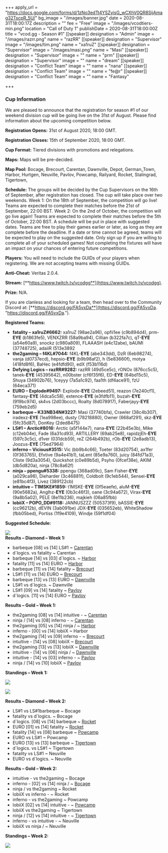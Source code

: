 +++
apply_url = "https://docs.google.com/forms/d/1zNo3edTt4YSZyisG_wCXhV0QR8SijAmag32TscpR_5U/"
bg_image = "/images/banner.jpg"
date = 2020-08-31T18:00:17Z
description = ""
fee = "Free"
image = "/images/vcodtiers-min.png"
location = "Call of Duty 1"
publishDate = 2020-08-31T18:00:00Z
title = "vcod.gg - Season #1"
[[speaker]]
designation = "Admin"
image = "/images/razrr.png"
name = "razRR"
[[speaker]]
designation = "Supervisor"
image = "/images/tim.png"
name = "xa1ruZ"
[[speaker]]
designation = "Supervisor"
image = "/images/masi.png"
name = "Masi"
[[speaker]]
designation = "Supervisor"
image = ""
name = "prm"
[[speaker]]
designation = "Supervisor"
image = ""
name = "dream"
[[speaker]]
designation = "Conflict Team"
image = ""
name = "nana"
[[speaker]]
designation = "Conflict Team"
image = ""
name = "fe@r"
[[speaker]]
designation = "Conflict Team"
image = ""
name = "Fantasy"

+++
### **Cup Information**

We are pleased to announce that the registration for season #1 of our weekend division cup will be going live on the 31st of August. Please find information about the upcoming competition below.

**Registration Opens:** 31st of August 2020, 18:00 GMT.

**Registration Closes:** 15th of September 2020, 18:00 GMT.

**Cup Format:** Tiered divisions with promotions and relegations.

**Maps:** Maps will be pre-decided.

**Map Pool:** Bocage, Brecourt, Carentan, Dawnville, Depot, German_Town, Harbor, Hurtgen, Neuville, Pavlov, Powcamp, Railyard, Rocket, Stalingrad, Tigertown,

**Schedule:** The groups will be decided by the Cup Supervisors on the 16th of September, after registration has closed. The cup will take place over two weekends. Week 1: On the 18th of September, the competition will go live! Teams are expected to complete their matches before the 21st of September, 22:00 BST. Week 2: On the 2nd of October, the competition will go live again! Teams are expected to complete their matches before the 5th of October, 22:00 BST. A schedule will be put in place with suggested dates. Teams are free to play their games earlier or later, as long as they are complete before the deadline. If a date or time cannot be agreed, teams will be expected to play on the suggested date. Only sign up if you are willing to complete all of your scheduled games! Not completing the fixtures will have an impact on your chances of entering future competitions.

**Players:** You will need to include the GUIDs of your players when registering. We are not accepting teams with missing GUIDs.

**Anti-Cheat:** Veritas 2.0.4.

**Stream:** [**https://www.twitch.tv/vcodgg**](https://www.twitch.tv/vcodgg).

**Prize:** N/A.

If you are clanless and looking for a team, then head over to the Community Discord at: [**https://discord.gg/FA5vxDa**](https://discord.gg/FA5vxDa. "https://discord.gg/FA5vxDa.").

**Registered Teams:**

* **fatality – xa1ruZ#6662:** xa1ruZ (98ae2a96), opfii1ee (c9b894d4), prm-**EYE** (b1863fe5), VENXZRR (58a9ba94), Cillian (b322fa7c), qT-**EYE** (a54e60a9), snockz (c980a809), FLAAASH (e4c12abe), bAUMI (37748725), adaiiR (513e3892
* **the2gaming – f4KL#7044:** f4KL-**EYE** (abe343dd), DzR (6eb98274), vanja (d0737ecd), hepsio-**EYE** (b9b98af2), h (5e83660f), motya (418fd8f6), BaHec (e4fdfd90), edX (f53b116d)
* **Defying Logics – razRR#9282:** razRR (49d5ce5c), rONOx (876cc5c5), tanek-**EYE** (45395642), n00bster (cf6f35f6), ED-**EYE** (64bd15c5), Shuya (34902b76), 1ceyyy (7a5a1c92), faa1th (df4ace91), fzU (64eca371)
* **EURO – Explode#9497:** Explode-**EYE** (2ebeed51), reazon (7e240cf1), fantasy-**EYE** (4dca5c58), extence-**EYE** (e3fdfb11), buzah-**EYE** (919bc974), sk4vs (2d03bccc), Roalty (8d078917), Faberjayy-**EYE** (759eb2d5)
* **barbeque – K33NB34N#3227:** Masi (37740bfa), Crawler (38c4b307), iradexz-**EYE** (1ea998ee), dusty (78218880), Owner (668af291), skz-**EYE** (5fc35d87), DonKey (2ded8475)
* **LS#1 – Arctic#8016:** Arctic (a5f144e7), nana-**EYE** (22b45e3b), Mike (c12eb04e), Fade (6a31cd93), ARTILLERY (69ab25e8), rapidzjEh-**EYE** (597c3c5c), d1ver (031dcb59), reZ (264b492b), rOb-**EYE** (2e8adb13), Joozus-**EYE** (75ed7964)
* **inferno – Vicious#3515:** Vic (bb9b4c66), Toeter (83d20754), ax1fer (0f363765), Efxtive (9a4e41b1), taLent (85e9a760), juicy (84fd71a3), Cliste (9d3a3054), Quickshot (c0e89b5d), Psyho (0fcef38e), AKIM (db5d820a), ninja (78c8a62f)
* **ninja – ppengu#5338:** ppengu (368ad09c), Sam Fisher-**EYE** (a029ca98), Dieharder (3c46881f), Coldbolt (9c1eb544), Sensei-**EYE** (e81bc4f3), Livez (389122cb)
* **intuitive – T1MSKE#1859:** t1MSKE-**EYE** (0f5eaefe), aluM-**EYE** (90e5682a), Anglhz-**EYE** (0b3c46f3), oane (3c94a672), Virax-**EYE** (9a8b5a02), PELE (8e11b236), majkieh (06a85fbb)
* **lobiiX – POPO_DD#9118:** JANNUSZZZ (505373f9), bASSIE-**EYE** (cc96212b), dEVIN (3ab091be) JDX-**EYE** (035652eb), WhiteShadow (fbb05bed), Portiss (1f9e4109), Windje (59f1df04)

**Suggested Schedule:**

![](/images/s1sched.PNG)  
**Results – Diamond – Week 1:**

* barbeque \[08\] vs \[14\] LS#1 \~ [Carentan](https://i.imgur.com/fAlZvoU.jpg)
* d\`logics. vs fatality \~ Carentan
* barbeque \[14\] vs \[03\] d\`logics. \~ [Harbor](https://i.imgur.com/6FUk30p.jpg)
* fatality \[11\] vs \[14\] EURO \~ [Harbor](https://i.imgur.com/pvXtvlF.jpg)
* barbeque \[11\] vs \[14\] fatality \~ [Brecourt](https://i.imgur.com/JJF1HXg.jpg)
* LS#1 \[11\] vs \[14\] EURO \~ [Brecourt](https://i.imgur.com/QIvKezD.jpg)
* barbeque \[13\] vs \[13\] EURO \~ [Dawnville](https://i.imgur.com/BUQ5Y9q.jpg)
* LS#1 vs d\`logics. \~ Dawnville
* LS#1 \[09\] vs \[14\] fatality \~ [Pavlov](https://i.imgur.com/rWBi6Oh.png)
* d\`logics. \[11\] vs \[14\] EURO \~ [Pavlov](https://i.imgur.com/kIBQhB8.jpg)

**Results – Gold – Week 1:**

* the2gaming \[08\] vs \[14\] intuitive - \~ [Carentan](https://i.imgur.com/0ED0SgO.jpg)
* ninja / \[14\] vs \[08\] inferno - \~ [Carentan](https://i.imgur.com/01rCDjp.jpg)
* the2gaming \[05\] vs \[14\] ninja / \~ [Harbor](https://imgur.com/a/2j4ESlU)
* inferno - \[00\] vs \[14\] lobiiX \~ Harbor
* the2gaming \[14\] vs \[09\] inferno - \~ [Brecourt](https://imgur.com/a/b3YghVx)
* intuitive - \[14\] vs \[08\] lobiiX \~ [Brecourt](https://i.imgur.com/NwaZPkV.jpg)
* the2gaming \[13\] vs \[13\] lobiiX \~ [Dawnville](https://sun9-25.userapi.com/P_lNoMTZzN2tsITxRKK0qEGfLap_PSdUta0FaA/okoFOnRMaeM.jpg)
* intuitive - \[14\] vs \[06\] ninja / \~ [Dawnville](https://i.imgur.com/661bMp0.png)
* intuitive - \[14\] vs \[03\] inferno - \~ [Pavlov](https://i.imgur.com/mVUpREW.jpg)
* ninja / \[14\] vs \[10\] lobiiX \~ [Pavlov](https://i.imgur.com/R0lsbRE.png)

**Standings – Week 1:**

![](/images/ddiiaa.PNG)

![](/images/goldddddddd.PNG)

**Results – Diamond – Week 2:**

* LS#1 vs LS#1barbeque \~ Bocage
* fatality vs d\`logics. \~ Bocage
* d\`logics. \[08\] vs \[14\] barbeque \~ [Rocket](https://i.imgur.com/b2eh7uU.jpg)
* EURO \[01\] vs \[14\] fatality \~ [Rocket](https://i.imgur.com/NJ81Xt5.jpg)
* fatality \[14\] vs \[08\] barbeque \~ [Powcamp](https://i.imgur.com/u2OIND0.jpg)
* EURO vs LS#1 \~ Powcamp
* EURO \[13\] vs \[13\] barbeque \~ [Tigertown](https://i.imgur.com/8aXBzwy.jpg)
* d\`logics. vs LS#1 \~ Tigertown
* fatality vs LS#1 \~ Neuville
* EURO vs d\`logics. \~ Neuville

**Results – Gold – Week 2:**

* intuitive - vs the2gaming \~ Bocage
* inferno - \[02\] vs \[14\] ninja / \~ [Bocage](https://i.imgur.com/m8AHXue.jpg)
* ninja / vs the2gaming \~ Rocket
* lobiiX vs inferno - \~ Rocket
* inferno - vs the2gaming \~ Powcamp
* lobiiX \[02\] vs \[14\] intuitive - \~ [Powcamp](https://i.imgur.com/XOSmAX1.jpg)
* lobiiX vs the2gaming \~ Tigertown
* ninja / \[12\] vs \[14\] intuitive - \~ [Tigertown](https://i.imgur.com/loG3NUl.jpg)
* inferno - vs intuitive - \~ Neuville
* lobiiX vs ninja / \~ Neuville

**Standings – Week 2:**

![](/images/gold11.PNG)